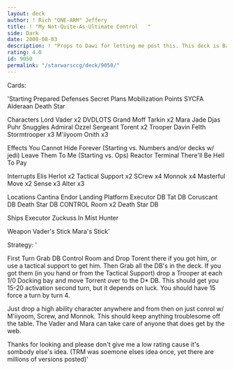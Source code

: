 ```yaml
---
layout: deck
author: ! Rich "ONE-ARM" Jeffery
title: ! "My Not-Quite-As-Ultimate Control   "
side: Dark
date: 2000-08-03
description: ! "Props to Dawi for letting me post this. This deck is Basically my version of his control deck."
rating: 4.0
id: 9050
permalink: "/starwarsccg/deck/9050/"
---
```

Cards: 

'Starting
Prepared Defenses
Secret Plans
Mobilization Points
SYCFA
Alderaan
Death Star

Characters
Lord Vader x2
DVDLOTS
Grand Moff Tarkin x2
Mara Jade
Djas Puhr
Snuggles
Admiral Ozzel
Sergeant Torent x2
Trooper Davin Felth
Stormtrooper x3
M'iiyoom Onith x3

Effects
You Cannot Hide Forever (Starting vs. Numbers and/or decks w/ jedi)
Leave Them To Me (Starting vs. Ops)
Reactor Terminal
There'll Be Hell To Pay

Interrupts
Elis Herlot x2
Tactical Support x2
SCrew x4
Monnok x4
Masterful Move x2
Sense x3
Alter x3

Locations
Cantina
Endor Landing Platform
Executor DB
Tat DB
Coruscant DB
Death Star DB CONTROL Room x2
Death Star DB

Ships
Executor
Zuckuss In Mist Hunter

Weapon
Vader's Stick
Mara's Stick'

Strategy: '

First Turn Grab DB Control Room and Drop Torent there if you got him, or use a tactical support to get him. Then Grab all the DB's in the deck. If you got them (in you hand or from the Tactical Support) drop a Trooper at each 1/0 Docking bay and move Torrent over to the D* DB. This should get you 15-20 activation second turn, but it depends on luck. You should have 15 force a turn by turn 4.

Just drop a high ability character anywhere and from then on just conrol w/ M'iiyoom, Screw, and Monnok. This should keep anything troublesome off the table. The Vader and Mara can take care of anyone that does get by the web.

Thanks for looking and please don't give me a low rating cause it's sombody else's idea. (TRM was soemone elses idea once, yet there are millions of versions posted)'
